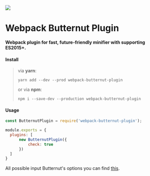 <p align="left">
    <a href="https://www.npmjs.com/package/webpack-butternut-plugin">
        <img src="https://img.shields.io/npm/v/webpack-butternut-plugin.svg?style=flat-square">
    </a>
</p>

# Webpack Butternut Plugin

**Webpack plugin for fast, future-friendly minifier with supporting ES2015+.**


#### Install

> via **yarn**:
>
>     yarn add --dev --prod webpack-butternut-plugin
>
> or via **npm**:
>
>     npm i --save-dev --production webpack-butternut-plugin

#### Usage

```js
const ButternutPlugin = require('webpack-butternut-plugin');

module.exports = {
  plugins: [
      new ButternutPlugin({
          check: true
      })
  ]
}
```

All possible input Butternut's options you can find [this](https://github.com/Rich-Harris/butternut#javascript-api).
